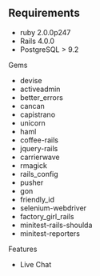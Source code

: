 Requirements
------------

  - ruby 2.0.0p247
  - Rails 4.0.0
  - PostgreSQL > 9.2

 Gems
  - devise
  - activeadmin
  - better_errors
  - cancan
  - capistrano
  - unicorn
  - haml
  - coffee-rails
  - jquery-rails
  - carrierwave
  - rmagick
  - rails_config
  - pusher
  - gon
  - friendly_id
  - selenium-webdriver
  - factory_girl_rails
  - minitest-rails-shoulda
  - minitest-reporters

 Features
  - Live Chat

